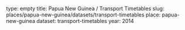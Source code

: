 type: empty
title: Papua New Guinea / Transport Timetables
slug: places/papua-new-guinea/datasets/transport-timetables
place: papua-new-guinea
dataset: transport-timetables
year: 2014
